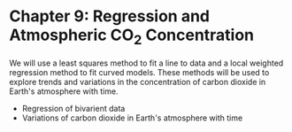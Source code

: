 Chapter 9: Regression and Atmospheric CO$_{2}$ Concentration
=======================

We will use a least squares method to fit a line to data and a local weighted regression method to fit curved models. These methods will be used to explore trends and variations in the concentration of carbon dioxide in Earth's atmosphere with time.

* Regression of bivarient data
* Variations of carbon dioxide in Earth's atmosphere with time
